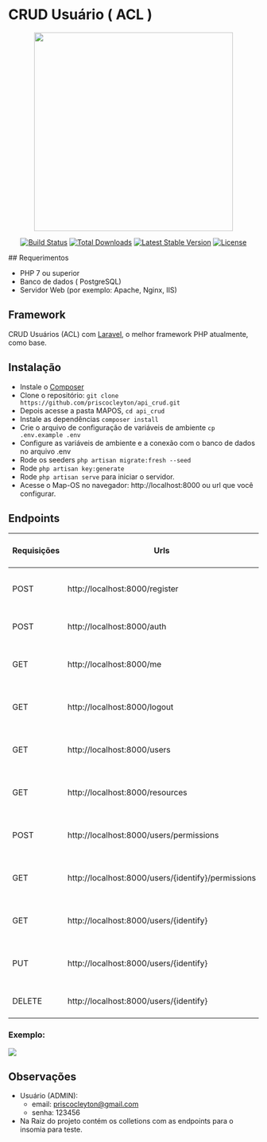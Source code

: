 # CRUD Usuário ( ACL )

<p align="center"><a href="https://laravel.com" target="_blank"><img src="https://raw.githubusercontent.com/laravel/art/master/logo-lockup/5%20SVG/2%20CMYK/1%20Full%20Color/laravel-logolockup-cmyk-red.svg" width="400"></a></p>

<p align="center">
<a href="https://travis-ci.org/laravel/framework"><img src="https://travis-ci.org/laravel/framework.svg" alt="Build Status"></a>
<a href="https://packagist.org/packages/laravel/framework"><img src="https://img.shields.io/packagist/dt/laravel/framework" alt="Total Downloads"></a>
<a href="https://packagist.org/packages/laravel/framework"><img src="https://img.shields.io/packagist/v/laravel/framework" alt="Latest Stable Version"></a>
<a href="https://packagist.org/packages/laravel/framework"><img src="https://img.shields.io/packagist/l/laravel/framework" alt="License"></a>
</p>
## Requerimentos

* PHP 7 ou superior
* Banco de dados ( PostgreSQL)
* Servidor Web (por exemplo: Apache, Nginx, IIS)

## Framework

CRUD Usuários (ACL) com [Laravel](http://laravel.com), o melhor framework PHP atualmente, como base.

## Instalação

* Instale o [Composer](https://getcomposer.org/download)
* Clone o repositório: `git clone https://github.com/priscocleyton/api_crud.git`
* Depois acesse a pasta MAPOS, `cd api_crud`
* Instale as dependências `composer install`
* Crie o arquivo de configuração de variáveis de ambiente `cp .env.example .env`
* Configure as variáveis de ambiente e a conexão com o banco de dados no arquivo .env
* Rode os seeders `php artisan migrate:fresh --seed`
* Rode `php artisan key:generate`
* Rode `php artisan serve` para iniciar o servidor.
* Acesse o Map-OS no navegador: http://localhost:8000 ou url que você configurar.

## Endpoints

Requisições | Urls | Descrição | Parâmetros (headers)| Descrição no Collection | 
--- | --- | --- | ---| ---
 POST | http://localhost:8000/register | Retorna dados do usuário logado |  | USER REGISTER |
 POST | http://localhost:8000/auth | Autenticação de login na API |  | USER AUTH |
 GET | http://localhost:8000/me | Mostra dados do usuário logado | `` Bearer {{ access_token }} `` | USER ME |
 GET | http://localhost:8000/logout | Retorna dados do usuário logado | `` Bearer {{ access_token }} `` | USER LOGOUT |
 GET | http://localhost:8000/users | Retorna todos os usuários cadastrados | `` Bearer {{ access_token }} `` | USERS |
 GET | http://localhost:8000/resources | Retorna todos os detalhes das permissões | `` Bearer {{ access_token }} `` | RESOURCE |
 POST | http://localhost:8000/users/permissions | Cria permissões para um usuário | `` Bearer {{ access_token }} `` | CREATE PERMISSION USER |
 GET | http://localhost:8000/users/{identify}/permissions | Verifica as permissões de um usuário | `` Bearer {{ access_token }} `` | USER PERMISSION |
 GET | http://localhost:8000/users/{identify} | Retorna dados de um usuário pelo identify | `` Bearer {{ access_token }} `` | USER BY IDENTIFY |
 PUT | http://localhost:8000/users/{identify} | Atualiza os dados de um usuário pelo identify | `` Bearer {{ access_token }} `` | USER |
 DELETE | http://localhost:8000/users/{identify} | Exclui um usuário pelo identify | `` Bearer {{ access_token }} `` | USER |

### Exemplo:
<img src="https://uploaddeimagens.com.br/images/003/738/956/full/API_PRINT.png?1645475713" >

## Observações
* Usuário (ADMIN): 
    * email: priscocleyton@gmail.com 
     * senha: 123456
* Na Raiz do projeto contém os colletions com as endpoints para o insomia para teste.
